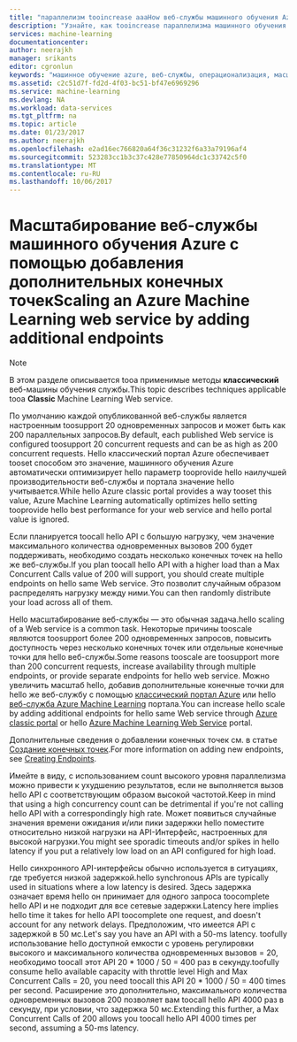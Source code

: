 ```yaml
---
title: "параллелизм tooincrease aaaHow веб-службы машинного обучения Azure | Документы Microsoft"
description: "Узнайте, как tooincrease параллелизма машинного обучения Azure веб-службы, добавив дополнительные конечные точки."
services: machine-learning
documentationcenter: 
author: neerajkh
manager: srikants
editor: cgronlun
keywords: "машинное обучение azure, веб-службы, операционализация, масштабирование, конечная точка, параллелизм"
ms.assetid: c2c51d7f-fd2d-4f03-bc51-bf47e6969296
ms.service: machine-learning
ms.devlang: NA
ms.workload: data-services
ms.tgt_pltfrm: na
ms.topic: article
ms.date: 01/23/2017
ms.author: neerajkh
ms.openlocfilehash: e2ad16ec766820a64f36c31232f6a33a79196af4
ms.sourcegitcommit: 523283cc1b3c37c428e77850964dc1c33742c5f0
ms.translationtype: MT
ms.contentlocale: ru-RU
ms.lasthandoff: 10/06/2017
---
```

# <a name="scaling-an-azure-machine-learning-web-service-by-adding-additional-endpoints"></a><span data-ttu-id="f4566-104">Масштабирование веб-службы машинного обучения Azure с помощью добавления дополнительных конечных точек</span><span class="sxs-lookup"><span data-stu-id="f4566-104">Scaling an Azure Machine Learning web service by adding additional endpoints</span></span>
> [!NOTE]
> <span data-ttu-id="f4566-105">В этом разделе описывается tooa применимые методы **классический** веб-машины обучения службы.</span><span class="sxs-lookup"><span data-stu-id="f4566-105">This topic describes techniques applicable tooa **Classic** Machine Learning Web service.</span></span> 
> 
> 

<span data-ttu-id="f4566-106">По умолчанию каждой опубликованной веб-службы является настроенным toosupport 20 одновременных запросов и может быть как 200 параллельных запросов.</span><span class="sxs-lookup"><span data-stu-id="f4566-106">By default, each published Web service is configured toosupport 20 concurrent requests and can be as high as 200 concurrent requests.</span></span> <span data-ttu-id="f4566-107">Hello классический портал Azure обеспечивает tooset способом это значение, машинного обучения Azure автоматически оптимизирует hello параметр tooprovide hello наилучшей производительности веб-службы и портала значение hello учитывается.</span><span class="sxs-lookup"><span data-stu-id="f4566-107">While hello Azure classic portal provides a way tooset this value, Azure Machine Learning automatically optimizes hello setting tooprovide hello best performance for your web service and hello portal value is ignored.</span></span> 

<span data-ttu-id="f4566-108">Если планируется toocall hello API с большую нагрузку, чем значение максимального количества одновременных вызовов 200 будет поддерживать, необходимо создать несколько конечных точек на hello же веб-службы.</span><span class="sxs-lookup"><span data-stu-id="f4566-108">If you plan toocall hello API with a higher load than a Max Concurrent Calls value of 200 will support, you should create multiple endpoints on hello same Web service.</span></span> <span data-ttu-id="f4566-109">Это позволит случайным образом распределять нагрузку между ними.</span><span class="sxs-lookup"><span data-stu-id="f4566-109">You can then randomly distribute your load across all of them.</span></span>

<span data-ttu-id="f4566-110">Hello масштабирование веб-службы — это обычная задача.</span><span class="sxs-lookup"><span data-stu-id="f4566-110">hello scaling of a Web service is a common task.</span></span> <span data-ttu-id="f4566-111">Некоторые причины tooscale являются toosupport более 200 одновременных запросов, повысить доступность через несколько конечных точек или отдельные конечные точки для hello веб-службы.</span><span class="sxs-lookup"><span data-stu-id="f4566-111">Some reasons tooscale are toosupport more than 200 concurrent requests, increase availability through multiple endpoints, or provide separate endpoints for hello web service.</span></span> <span data-ttu-id="f4566-112">Можно увеличить масштаб hello, добавив дополнительные конечные точки для hello же веб-службу с помощью [классический портал Azure](https://manage.windowsazure.com/) или hello [веб-служба Azure Machine Learning](https://services.azureml.net/) портала.</span><span class="sxs-lookup"><span data-stu-id="f4566-112">You can increase hello scale by adding additional endpoints for hello same Web service through [Azure classic portal](https://manage.windowsazure.com/) or hello [Azure Machine Learning Web Service](https://services.azureml.net/) portal.</span></span>

<span data-ttu-id="f4566-113">Дополнительные сведения о добавлении конечных точек см. в статье [Создание конечных точек](machine-learning-create-endpoint.md).</span><span class="sxs-lookup"><span data-stu-id="f4566-113">For more information on adding new endpoints, see [Creating Endpoints](machine-learning-create-endpoint.md).</span></span>

<span data-ttu-id="f4566-114">Имейте в виду, с использованием count высокого уровня параллелизма можно привести к ухудшению результатов, если не выполняется вызов hello API с соответствующим образом высокой частотой.</span><span class="sxs-lookup"><span data-stu-id="f4566-114">Keep in mind that using a high concurrency count can be detrimental if you're not calling hello API with a correspondingly high rate.</span></span> <span data-ttu-id="f4566-115">Может появиться случайные значения времени ожидания и/или пики задержки hello поместите относительно низкой нагрузки на API-Интерфейс, настроенных для высокой нагрузки.</span><span class="sxs-lookup"><span data-stu-id="f4566-115">You might see sporadic timeouts and/or spikes in hello latency if you put a relatively low load on an API configured for high load.</span></span>

<span data-ttu-id="f4566-116">Hello синхронного API-интерфейсы обычно используется в ситуациях, где требуется низкой задержкой.</span><span class="sxs-lookup"><span data-stu-id="f4566-116">hello synchronous APIs are typically used in situations where a low latency is desired.</span></span> <span data-ttu-id="f4566-117">Здесь задержка означает время hello он принимает для одного запроса toocomplete hello API и не подходит для все сетевые задержки.</span><span class="sxs-lookup"><span data-stu-id="f4566-117">Latency here implies hello time it takes for hello API toocomplete one request, and doesn't account for any network delays.</span></span> <span data-ttu-id="f4566-118">Предположим, что имеется API с задержкой в 50 мс.</span><span class="sxs-lookup"><span data-stu-id="f4566-118">Let's say you have an API with a 50-ms latency.</span></span> <span data-ttu-id="f4566-119">toofully использование hello доступной емкости с уровень регулировки высокого и максимального количества одновременных вызовов = 20, необходимо toocall этот API 20 * 1000 / 50 = 400 раз в секунду.</span><span class="sxs-lookup"><span data-stu-id="f4566-119">toofully consume hello available capacity with throttle level High and Max Concurrent Calls = 20, you need toocall this API 20 * 1000 / 50 = 400 times per second.</span></span> <span data-ttu-id="f4566-120">Расширение это дополнительно, максимального количества одновременных вызовов 200 позволяет вам toocall hello API 4000 раз в секунду, при условии, что задержка 50 мс.</span><span class="sxs-lookup"><span data-stu-id="f4566-120">Extending this further, a Max Concurrent Calls of 200 allows you toocall hello API 4000 times per second, assuming a 50-ms latency.</span></span>

<!--Image references-->
[1]: ./media/machine-learning-scaling-webservice/machlearn-1.png
[2]: ./media/machine-learning-scaling-webservice/machlearn-2.png
